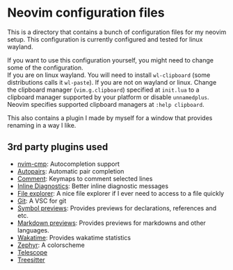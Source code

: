 # Neovim configuration files
This is a directory that contains a bunch of configuration files for my neovim setup.
This configuration is currently configured and tested for linux wayland.  

If you want to use this configuration yourself, you might need to change some of the configuration.  
If you are on linux wayland. You will need to install `wl-clipboard` (some distributions calls it `wl-paste`).
If you are not on wayland or linux. Change the clipboard manager (`vim.g.clipboard`) specified at `init.lua` to a clipboard manager supported by your platform or disable `unnamedplus`.  
Neovim specifies supported clipboard managers at `:help clipboard`.

This also contains a plugin I made by myself for a window that provides renaming in a way I like.

## 3rd party plugins used
- [nvim-cmp](https://github.com/hrsh7th/nvim-cmp): Autocompletion support
- [Autopairs](https://github.com/windwp/nvim-autopairs): Automatic pair completion
- [Comment](https.//github.com/numToStr/Comment.nvim): Keymaps to comment selected lines
- [Inline Diagnostics](https://github.com/rachartier/tiny-inline-diagnostic.nvim): Better inline diagnostic messages
- [File explorer](https://github.com/nvim-neo-tree/neo-tree.nvim): A nice file explorer if I ever need to access to a file quickly
- [Git](https://github.com/NeogitOrg/neogit): A VSC for git
- [Symbol previews](https://github.com/rmagatti/goto-preview): Provides previews for declarations, references and etc.
- [Markdown previews](https://github.com/OXY2DEV/markview.nvim): Provides previews for markdowns and other languages.
- [Wakatime](https://github.com/wakatime/vim-wakatime): Provides wakatime statistics
- [Zephyr](https://github.com/glepnir/zephyr-nvim): A colorscheme
- [Telescope](https://github.com/nvim-telescope/telescope.nvim)
- [Treesitter](https://github.com/nvim-treesitter/nvim-treesitter)

